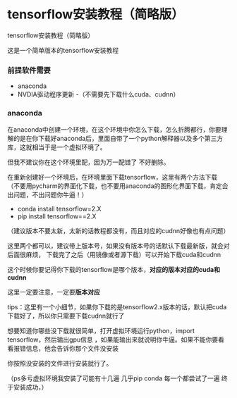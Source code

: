 # tensorflow安装教程（简略版）
tensorflow安装教程（简略版）

这是一个简单版本的tensorflow安装教程


### 前提软件需要

- anaconda
- NVDIA驱动程序更新
-（不需要先下载什么cuda、cudnn）


### anaconda

在anaconda中创建一个环境，在这个环境中你怎么下载，怎么折腾都行，你要理解的是在你下载好anaconda后，里面自带了一个python解释器以及多个第三方库，这就相当于是一个虚拟环境了。

但我不建议你在这个环境里配，因为万一配错了 不好删除。

在重新创建好一个环境后，在环境里面下载tensorflow，这里有两个方法下载（不要用pycharm的界面化下载，也不要用anaconda的图形化界面下载，肯定会出问题，不出问题你牛逼！）

- conda install tensorflow=2.X
- pip install tensorflow==2.X

（建议版本不要太新，太新的话教程都没有，而且对应的cudnn好像也有点问题）

这里两个都可以，建议带上版本号，如果没有版本号的话默认下载最新版，就会对后面很麻烦，
下载完了之后（用镜像或者源下载）可以开始下载cuda和cudnn

这个时候你要记得你下载的tensorflow是哪个版本，**对应的版本对应的cuda和cudnn**

这里一定要注意，一定要**版本对应**

tips：这里有一个小细节，如果你下载的是tensorflow2.x版本的话，默认把cuda下载好了，所以你只需要下载cudnn就行了


想要知道你哪些没下载就很简单，打开虚拟环境运行python，import tensorflow，然后输出gpu信息 ，如果能输出来就说明你牛逼。如果不能你要看看报错信息，他会告诉你那个文件没安装

你按照没安装的文件进行安装就行了。


（ps多亏虚拟环境我安装了可能有十几遍 几乎pip conda  每一个都尝试了一遍 终于安装成功，）
